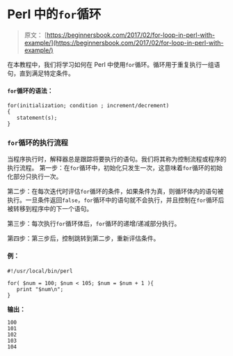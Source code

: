 # Perl 中的`for`循环

> 原文： [https://beginnersbook.com/2017/02/for-loop-in-perl-with-example/](https://beginnersbook.com/2017/02/for-loop-in-perl-with-example/)

在本教程中，我们将学习如何在 Perl 中使用`for`循环。循环用于重复执行一组语句，直到满足特定条件。

#### `for`循环的语法：

```
for(initialization; condition ; increment/decrement)
{
   statement(s);
}
```

### `for`循环的执行流程

当程序执行时，解释器总是跟踪将要执行的语句。我们将其称为控制流程或程序的执行流程。
第一步：在`for`循环中，初始化只发生一次，这意味着`for`循环的初始化部分只执行一次。

第二步：在每次迭代时评估`for`循环的条件，如果条件为真，则循环体内的语句被执行。一旦条件返回`false`，`for`循环中的语句就不会执行，并且控制在`for`循环后被转移到程序中的下一个语句。

第三步：每次执行`for`循环体后，`for`循环的递增/递减部分执行。

第四步：第三步后，控制跳转到第二步，重新评估条件。

#### 例：

```
#!/usr/local/bin/perl

for( $num = 100; $num < 105; $num = $num + 1 ){
   print "$num\n";
}
```

**输出：**

```
100
101
102
103
104
```